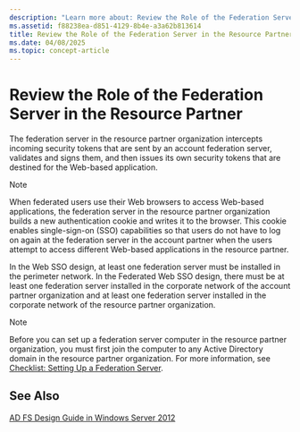 ```yaml
---
description: "Learn more about: Review the Role of the Federation Server in the Resource Partner"
ms.assetid: f88238ea-d851-4129-8b4e-a3a62b813614
title: Review the Role of the Federation Server in the Resource Partner
ms.date: 04/08/2025
ms.topic: concept-article
---
```


# Review the Role of the Federation Server in the Resource Partner

The federation server in the resource partner organization intercepts incoming security tokens that are sent by an account federation server, validates and signs them, and then issues its own security tokens that are destined for the Web\-based application.

> [!NOTE]
> When federated users use their Web browsers to access Web\-based applications, the federation server in the resource partner organization builds a new authentication cookie and writes it to the browser. This cookie enables single\-sign\-on \(SSO\) capabilities so that users do not have to log on again at the federation server in the account partner when the users attempt to access different Web\-based applications in the resource partner.

In the Web SSO design, at least one federation server must be installed in the perimeter network. In the Federated Web SSO design, there must be at least one federation server installed in the corporate network of the account partner organization and at least one federation server installed in the corporate network of the resource partner organization.

> [!NOTE]
> Before you can set up a federation server computer in the resource partner organization, you must first join the computer to any Active Directory domain in the resource partner organization. For more information, see [Checklist: Setting Up a Federation Server](../../ad-fs/deployment/Checklist--Setting-Up-a-Federation-Server.md).

## See Also
[AD FS Design Guide in Windows Server 2012](AD-FS-Design-Guide-in-Windows-Server-2012.md)

